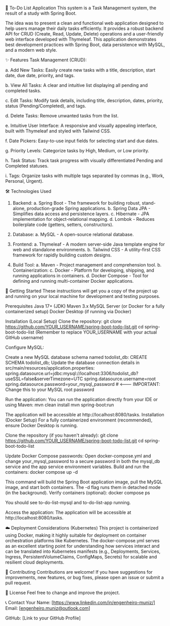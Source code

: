 📝 To-Do List Application
This system is a Task Management system, the result of a study with Spring Boot.

The idea was to present a clean and functional web application designed to help users manage their daily tasks efficiently. It provides 
a robust backend API for CRUD (Create, Read, Update, Delete) operations and a user-friendly web interface developed with Thymeleaf. This 
application demonstrates best development practices with Spring Boot, data persistence with MySQL, and a modern web style.

✨ Features
Task Management (CRUD):

a. Add New Tasks: Easily create new tasks with a title, description, start date, due date, priority, and tags.

b. View All Tasks: A clear and intuitive list displaying all pending and completed tasks.

c. Edit Tasks: Modify task details, including title, description, dates, priority, status (Pending/Completed), and tags.

d. Delete Tasks: Remove unwanted tasks from the list.

e. Intuitive User Interface: A responsive and visually appealing interface, built with Thymeleaf and styled with Tailwind CSS.

f. Date Pickers: Easy-to-use input fields for selecting start and due dates.

g. Priority Levels: Categorize tasks by High, Medium, or Low priority.

h. Task Status: Track task progress with visually differentiated Pending and Completed statuses.

i. Tags: Organize tasks with multiple tags separated by commas (e.g., Work, Personal, Urgent).


🛠️ Technologies Used
1. Backend:
  a. Spring Boot - The framework for building robust, stand-alone, production-grade Spring applications.
  b. Spring Data JPA - Simplifies data access and persistence layers.
  c. Hibernate - JPA implementation for object-relational mapping.
  d. Lombok - Reduces boilerplate code (getters, setters, constructors).

2. Database:
 a. MySQL - A open-source relational database.

3. Frontend:
  a. Thymeleaf - A modern server-side Java template engine for web and standalone environments.
  b. Tailwind CSS - A utility-first CSS framework for rapidly building custom designs.

4. Build Tool:
a. Maven - Project management and comprehension tool.
b. Containerization:
c. Docker - Platform for developing, shipping, and running applications in containers.
d. Docker Compose - Tool for defining and running multi-container Docker applications.

🚀 Getting Started
These instructions will get you a copy of the project up and running on your local machine for development and testing purposes.

Prerequisites
Java 17+ (JDK)
Maven 3.x
MySQL Server (or Docker for a fully containerized setup)
Docker Desktop (if running via Docker)

Installation (Local Setup)
Clone the repository:
git clone https://github.com/YOUR_USERNAME/spring-boot-todo-list.git
cd spring-boot-todo-list
(Remember to replace YOUR_USERNAME with your actual GitHub username)

Configure MySQL:

Create a new MySQL database schema named todolist_db:
  CREATE SCHEMA todolist_db;
  Update the database connection details in src/main/resources/application.properties:
    spring.datasource.url=jdbc:mysql://localhost:3306/todolist_db?useSSL=false&serverTimezone=UTC
    spring.datasource.username=root
    spring.datasource.password=your_mysql_password # <--- IMPORTANT: Change this to your MySQL root password

Run the application:
  You can run the application directly from your IDE or using Maven:
  mvn clean install
  mvn spring-boot:run

The application will be accessible at http://localhost:8080/tasks.
  Installation (Docker Setup)
  For a fully containerized environment (recommended), ensure Docker Desktop is running.

Clone the repository (if you haven't already):
  git clone https://github.com/YOUR_USERNAME/spring-boot-todo-list.git
  cd spring-boot-todo-list

Update Docker Compose passwords:
  Open docker-compose.yml and change your_mysql_password to a secure password in both the mysql_db service and the app service environment variables.
  Build and run the containers:
    docker compose up -d

This command will build the Spring Boot application image, pull the MySQL image, and start both containers. The -d flag runs them in detached mode (in the background).
  Verify containers (optional):
  docker compose ps

You should see to-do-list-mysql and to-do-list-app running.

Access the application:
The application will be accessible at http://localhost:8080/tasks.

☁️ Deployment Considerations (Kubernetes)
This project is containerized using Docker, making it highly suitable for deployment on container orchestration platforms like Kubernetes. The docker-compose.yml serves as an excellent starting point for understanding how services interact and can be translated into Kubernetes manifests (e.g., Deployments, Services, Ingress, PersistentVolumeClaims, ConfigMaps, Secrets) for scalable and resilient cloud deployments.

🤝 Contributing
  Contributions are welcome! If you have suggestions for improvements, new features, or bug fixes, please open an issue or submit a pull request.

📄 License
  Feel free to change and improve the project.


📞 Contact
Your Name: [https://www.linkedin.com/in/engenheiro-muniz/]
Email: [engenheiro.muniz@outlook.com]

GitHub: [Link to your GitHub Profile]
